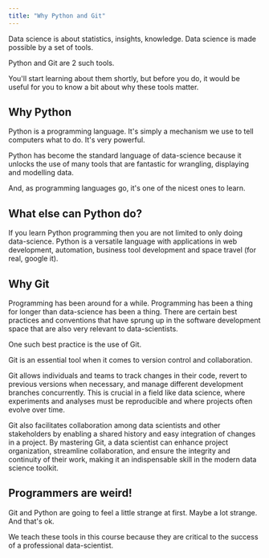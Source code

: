 ```yaml
---
title: "Why Python and Git"
---
```


Data science is about statistics, insights, knowledge. Data science is made possible by a set of tools.

Python and Git are 2 such tools.

You'll start learning about them shortly, but before you do, it would be useful for you to know a bit about why these tools matter. 

## Why Python

Python is a programming language. It's simply a mechanism we use to tell computers what to do. It's very powerful.

Python has become the standard language of data-science because it unlocks the use of many tools that are fantastic for wrangling, displaying and modelling data.

And, as programming languages go, it's one of the nicest ones to learn.

## What else can Python do?

If you learn Python programming then you are not limited to only doing data-science. Python is a versatile language with applications in web development, automation, business tool development and space travel (for real, google it).

## Why Git 

Programming has been around for a while. Programming has been a thing for longer than data-science has been a thing. There are certain best practices and conventions that have sprung up in the software development space that are also very relevant to data-scientists.

One such best practice is the use of Git. 

Git is an essential tool when it comes to version control and collaboration. 

Git allows individuals and teams to track changes in their code, revert to previous versions when necessary, and manage different development branches concurrently. This is crucial in a field like data science, where experiments and analyses must be reproducible and where projects often evolve over time. 

Git also facilitates collaboration among data scientists and other stakeholders by enabling a shared history and easy integration of changes in a project. By mastering Git, a data scientist can enhance project organization, streamline collaboration, and ensure the integrity and continuity of their work, making it an indispensable skill in the modern data science toolkit.

## Programmers are weird!

Git and Python are going to feel a little strange at first. Maybe a lot strange. And that's ok.

We teach these tools in this course because they are critical to the success of a professional data-scientist.